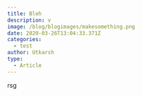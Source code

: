 ```yaml
---
title: Bleh
description: v
image: /blog/blogimages/makesomething.png
date: 2020-03-26T13:04:33.371Z
categories:
  - test
author: Utkarsh
type:
  - Article
---
```

rsg